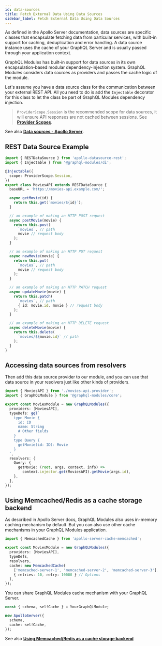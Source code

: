 ```yaml
---
id: data-sources
title: Fetch External Data Using Data Sources
sidebar_label: Fetch External Data Using Data Sources
---
```


As defined in the Apollo Server documentation, data sources are specific classes that encapsulate fetching data from particular services, with built-in support for caching, deduplication and error handling.
A data source instance uses the cache of your GraphQL Server and is usually passed through your application context.

GraphQL Modules has built-in support for data sources in its own encapsulation-based modular dependency-injection system.
GraphQL Modules considers data sources as providers and passes the cache logic of the module.

Let's assume you have a data source class for the communication between your external REST API.
All you need to do is add the `Injectable` decorator for this class to let the class be part of GraphQL Modules dependency injection.

> `ProviderScope.Session` is the recommended scope for data sources, it will ensure API responses are not cached between sessions. See **[Provider Scopes](/docs/introduction/dependency-injection#provider-scopes)**.

See also **[Data sources - Apollo Server](https://www.apollographql.com/docs/apollo-server/data/data-sources/)**.

## REST Data Source Example

```typescript
import { RESTDataSource } from 'apollo-datasource-rest';
import { Injectable } from '@graphql-modules/di';

@Injectable({
  scope: ProviderScope.Session,
})
export class MoviesAPI extends RESTDataSource {
  baseURL = 'https://movies-api.example.com/';

  async getMovie(id) {
    return this.get(`movies/${id}`);
  }

  // an example of making an HTTP POST request
  async postMovie(movie) {
    return this.post(
      `movies`, // path
      movie // request body
    );
  }

  // an example of making an HTTP PUT request
  async newMovie(movie) {
    return this.put(
      `movies`, // path
      movie // request body
    );
  }

  // an example of making an HTTP PATCH request
  async updateMovie(movie) {
    return this.patch(
      `movies`, // path
      { id: movie.id, movie } // request body
    );
  }

  // an example of making an HTTP DELETE request
  async deleteMovie(movie) {
    return this.delete(
      `movies/${movie.id}` // path
    );
  }
}
```

## Accessing data sources from resolvers

Then add this data source provider to our module, and you can use that data source in your resolvers just like other kinds of providers.

```typescript
import { MoviesAPI } from './movies-api.provider';
import { GraphQLModule } from '@graphql-modules/core';

export const MoviesModule = new GraphQLModules({
  providers: [MoviesAPI],
  typeDefs: gql`
    type Movie {
      id: ID
      name: String
      # Other fields
    }
    type Query {
      getMovie(id: ID): Movie
    }
  `,
  resolvers: {
    Query: {
      getMovie: (root, args, context, info) =>
        context.injector.get(MoviesAPI).getMovie(args.id),
    },
  },
});
```

## Using Memcached/Redis as a cache storage backend

As described in Apollo Server docs, GraphQL Modules also uses in-memory caching mechanism by default.
But you can also use other cache mechanisms in your GraphQL Modules application.

```typescript
import { MemcachedCache } from 'apollo-server-cache-memcached';

export const MoviesModule = new GraphQLModules({
  providers: [MoviesAPI],
  typeDefs,
  resolvers,
  cache: new MemcachedCache(
    ['memcached-server-1', 'memcached-server-2', 'memcached-server-3'],
    { retries: 10, retry: 10000 } // Options
  ),
});
```

You can share GraphQL Modules cache mechanism with your GraphQL Server.

```typescript
const { schema, selfCache } = YourGraphQLModule;

new ApolloServer({
  schema,
  cache: selfCache,
});
```

See also **[Using Memcached/Redis as a cache storage backend](https://www.apollographql.com/docs/apollo-server/data/data-sources/#using-memcachedredis-as-a-cache-storage-backend)**
